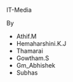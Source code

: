 IT-Media

By
  - Athif.M  
  - Hemaharshini.K.J
  - Thamarai  
  - Gowtham.S  
  - Gm_Abhishek
  - Subhas
